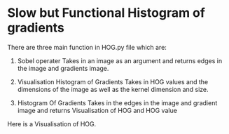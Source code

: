 # Slow but Functional Histogram of gradients

There are three main function in HOG.py file which are:

1. Sobel operater
   Takes in an image as an argument and returns edges in the image and gradients
   image.

2. Visualisation Histogram of Gradients
   Takes in HOG values and the dimensions of the image as well as the kernel
   dimension and size.

3. Histogram Of Gradients
   Takes in the edges in the image and gradient image and returns Visualisation
   of HOG and HOG value

Here is a Visualisation of HOG.
 
